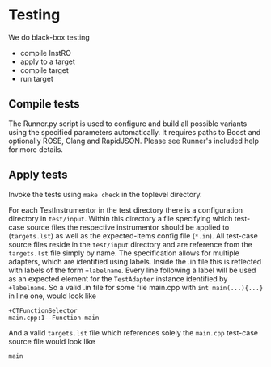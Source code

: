 # Testing

We do black-box testing

- compile InstRO
- apply to a target
- compile target
- run target

## Compile tests

The Runner.py script is used to configure and build all possible variants using the specified parameters automatically.
It requires paths to Boost and optionally ROSE, Clang and RapidJSON.
Please see Runner's included help for more details.

## Apply tests

Invoke the tests using `make check` in the toplevel directory.

For each TestInstrumentor in the test directory there is a configuration directory in `test/input`.
Within this directory a file specifying which test-case source files the respective instrumentor should be applied to (`targets.lst`) as well as the expected-items config file (`*.in`).
All test-case source files reside in the `test/input` directory and are reference from the `targets.lst` file simply by name.
The specification allows for multiple adapters, which are identified using labels.
Inside the .in file this is reflected with labels of the form `+labelname`.
Every line following a label will be used as an expected element for the `TestAdapter` instance identified by `+labelname`.
So a valid .in file for some file main.cpp with `int main(...){...}` in line one, would look like
~~~
+CTFunctionSelector
main.cpp:1--Function-main
~~~
And a valid `targets.lst` file which references solely the `main.cpp` test-case source file would look like
~~~
main
~~~
